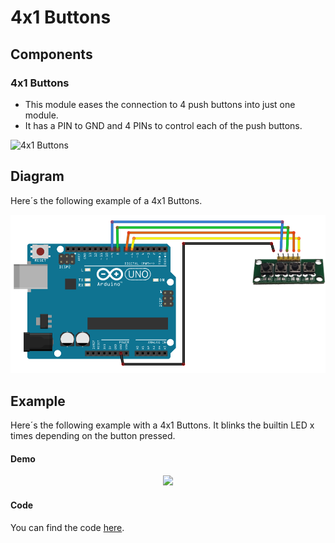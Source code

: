 # 4x1 Buttons

## Components 
### 4x1 Buttons

* This module eases the connection to 4 push buttons into just one module.
* It has a PIN to GND and 4 PINs to control each of the push buttons.

<img title="4x1 Buttons" src="https://www.okystar.com/wp-content/uploads/2018/10/4-push-buttons-matrix-keypad-module-4.jpg" width=200/>

## Diagram

Here´s the following example of a 4x1 Buttons.

![4x1 Buttons diagram](./img/4x1_Buttons_diagram.png)

## Example

Here´s the following example with a 4x1 Buttons. It blinks the builtin LED x times depending on the button pressed.

#### Demo
<p align="center"><img src="./img/4x1_Buttons_demo.gif"/></p>

#### Code

You can find the code [here](./4x1_Buttons.ino).
